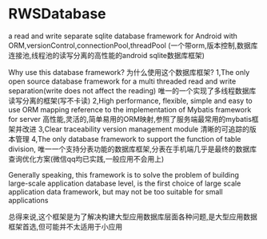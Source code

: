 # RWSDatabase
a read and write  separate sqlite database framework for Android with ORM,versionControl,connectionPool,threadPool (一个带orm,版本控制,数据库连接池,线程池的读写分离的高性能的android sqlite数据库框架)

Why use this database framework?
为什么使用这个数据库框架?
1,The only open source database framework for a multi threaded read and write separation(write does not affect the reading)
 唯一的一个实现了多线程数据库读写分离的框架(写不卡读)
2,High performance, flexible, simple and easy to use ORM mapping reference to the implementation of Mybatis framework for server
 高性能,灵活的,简单易用的ORM映射,参照了服务端最常用的mybatis框架并改进
3,Clear traceability version management module
 清晰的可追踪的版本管理
4,The only database framework to support the function of table division,
 唯一一个支持分表功能的数据库框架,分表在手机端几乎是最终的数据库查询优化方案(微信qq均已实践,一般应用不会用上)

 Generally speaking, this framework is to solve the problem of building large-scale application database level, is the first choice of large scale application data framework, but may not be too suitable for small applications

 总得来说,这个框架是为了解决构建大型应用数据库层面各种问题,是大型应用数据框架首选,但可能并不太适用于小应用